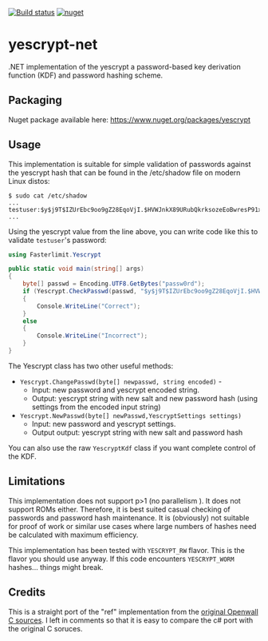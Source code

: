 [![Build status](https://ci.appveyor.com/api/projects/status/jbib6pg305dj3jw9?svg=true)](https://ci.appveyor.com/project/petrsnm/yescrypt-net)
[![nuget](https://img.shields.io/nuget/v/yescrypt)](https://www.nuget.org/packages/yescrypt)

# yescrypt-net

.NET implementation of the yescrypt a password-based key derivation function (KDF) and password hashing scheme.

## Packaging

Nuget package available here: https://www.nuget.org/packages/yescrypt

## Usage

This implementation is suitable for simple validation of passwords against the yescrypt hash that can be found in the /etc/shadow file on modern Linux distos:

```
$ sudo cat /etc/shadow
...
testuser:$y$j9T$IZUrEbc9oo9gZ28EqoVjI.$HVWJnkX89URubQkrksozeEoBwresP91xRowRD4ynRE9:19389:0:99999:7:::
...
```

Using the yescrypt value from the line above, you can write code like this to validate `testuser`'s password:

``` c#
using Fasterlimit.Yescrypt

public static void main(string[] args)
{
    byte[] passwd = Encoding.UTF8.GetBytes("passw0rd");
    if (Yescrypt.CheckPasswd(passwd, "$y$j9T$IZUrEbc9oo9gZ28EqoVjI.$HVWJnkX89URubQkrksozeEoBwresP91xRowRD4ynRE9"))
    {
        Console.WriteLine("Correct");
    }
    else
    {
        Console.WriteLine("Incorrect");
    }
}
```

The Yescrypt class has two other useful methods:

* `Yescrypt.ChangePasswd(byte[] newpasswd, string encoded)` -
    * Input: new password and yescrypt encoded string.
    * Output: yescrypt string with new salt and new password hash (using settings from the encoded input string)
* `Yescrypt.NewPasswd(byte[] newPasswd,YescryptSettings settings)`
    * Input: new password and yescrypt settings.
    * Output output: yescrypt string with new salt and password hash

You can also use the raw `YescryptKdf` class if you want complete control of the KDF.

## Limitations

This implementation does not support p>1 (no parallelism ). It does not support ROMs either. Therefore, it is best suited casual checking of passwords and password hash maintenance.  It is (obviously) not suitable for proof of work or similar use cases where large numbers of hashes need be calculated with maximum efficiency.

This implementation has been tested with `YESCRYPT_RW` flavor.  This is the flavor you should use anyway.  If this code encounters `YESCRYPT_WORM` hashes... things might break.

## Credits
This is a straight port of the "ref" implementation from the [original Openwall C sources](https://github.com/openwall/yescrypt).  I  left in comments so that it is easy to compare the c# port with the original C soruces.

